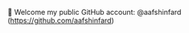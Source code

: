 👋 Welcome
my public GitHub account: @aafshinfard (https://github.com/aafshinfard)

<!---
afshinfard/afshinfard is a ✨ special ✨ repository because its `README.md` (this file) appears on your GitHub profile.
You can click the Preview link to take a look at your changes.
--->
